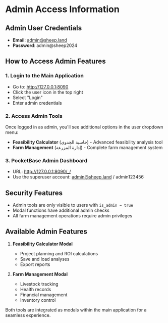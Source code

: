 # Admin Access Information

## Admin User Credentials
- **Email**: admin@sheep.land
- **Password**: admin@sheep2024

## How to Access Admin Features

### 1. Login to the Main Application
- Go to: http://127.0.0.1:8090
- Click the user icon in the top right
- Select "Login" 
- Enter admin credentials

### 2. Access Admin Tools
Once logged in as admin, you'll see additional options in the user dropdown menu:
- **Feasibility Calculator** (حاسبة الجدوى) - Advanced feasibility analysis tool
- **Farm Management** (إدارة المزرعة) - Complete farm management system

### 3. PocketBase Admin Dashboard
- URL: http://127.0.0.1:8090/_/
- Use the superuser account: admin@sheep.land / admin123456

## Security Features
- Admin tools are only visible to users with `is_admin = true`
- Modal functions have additional admin checks
- All farm management operations require admin privileges

## Available Admin Features
1. **Feasibility Calculator Modal**
   - Project planning and ROI calculations
   - Save and load analyses
   - Export reports

2. **Farm Management Modal** 
   - Livestock tracking
   - Health records
   - Financial management
   - Inventory control

Both tools are integrated as modals within the main application for a seamless experience.